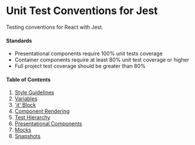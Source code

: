 # Unit Test Conventions for Jest

Testing conventions for React with Jest.

#### Standards
* Presentational components require 100% unit tests coverage
* Container components require at least 80% unit test coverage or higher
* Full project test coverage should be greater than 80%

#### Table of Contents
1. [Style Guidelines](1-style-guidelines.md)
2. [Variables](variables.md)
3. ['it' Block](it-block.md)
4. [Component Rendering](component-rendering.md)
5. [Test Hierarchy](test-hierarchy.md)
6. [Presentational Components](presentational-components.md)
7. [Mocks](mocks.md)
8. [Snapshots](snapshots.md)
